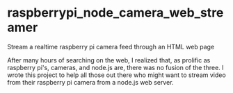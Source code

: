 # raspberrypi_node_camera_web_streamer
Stream a realtime raspberry pi camera feed through an HTML web page

After many hours of searching on the web, I realized that, as prolific as raspberry pi's, cameras, and node.js are, there was no fusion of the three. I wrote this project to help all those out there who might want to stream video from their raspberry pi camera from a node.js web server.
